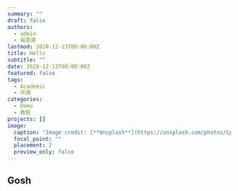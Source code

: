 ```yaml
---
summary: ""
draft: false
authors:
  - admin
  - 吳恩達
lastmod: 2020-12-13T00:00:00Z
title: Hello
subtitle: ""
date: 2020-12-13T00:00:00Z
featured: false
tags:
  - Academic
  - 开源
categories:
  - Demo
  - 教程
projects: []
image:
  caption: "Image credit: [**Unsplash**](https://unsplash.com/photos/CpkOjOcXdUY)"
  focal_point: ""
  placement: 2
  preview_only: false
---
```

## Gosh
